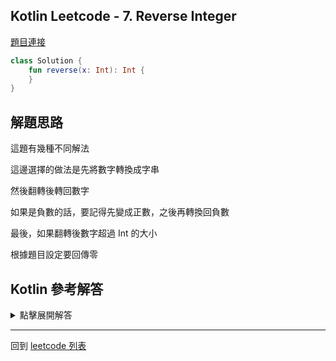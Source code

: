 ## Kotlin Leetcode - 7. Reverse Integer

[題目連接](https://leetcode.com/problems/reverse-integer/)

```kotlin
class Solution {
    fun reverse(x: Int): Int {
    }
}
```


## 解題思路

這題有幾種不同解法

這邊選擇的做法是先將數字轉換成字串

然後翻轉後轉回數字

如果是負數的話，要記得先變成正數，之後再轉換回負數

最後，如果翻轉後數字超過 Int 的大小

根據題目設定要回傳零

## Kotlin 參考解答

<details>
  <summary>點擊展開解答</summary>

```kotlin
class Solution {
    fun reverse(x: Int): Int {
        val ret = if (x < 0) {
            (x * -1L).toString().reversed().toLong() * -1
        } else {
            x.toString().reversed().toLong()
        }
        return if (ret > 0x7fffffff || ret < -0x7fffffff) 0 else ret.toInt()
    }
}
```
</details>

------

回到 [leetcode 列表](index.md)
